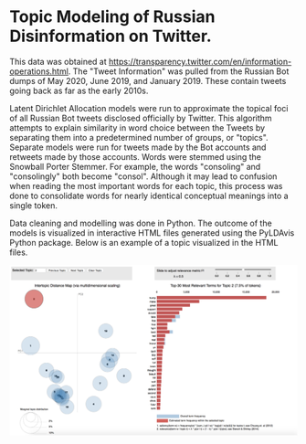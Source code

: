 # Topic Modeling of Russian Disinformation on Twitter. 


This data was obtained at https://transparency.twitter.com/en/information-operations.html. The "Tweet Information" was pulled from the Russian Bot dumps of May 2020, June 2019, and January 2019. These contain tweets going back as far as the early 2010s.

Latent Dirichlet Allocation models were run to approximate the topical foci of all Russian Bot tweets disclosed officially by Twitter. This algorithm attempts to explain similarity in word choice between the Tweets by separating them into a predetermined number of groups, or "topics". Separate models were run for tweets made by the Bot accounts and retweets made by those accounts. Words were stemmed using the Snowball Porter Stemmer. For example, the words "consoling" and "consolingly" both become "consol". Although it may lead to confusion when reading the most important words for each topic, this process was done to consolidate words for nearly identical conceptual meanings into a single token. 

Data cleaning and modelling was done in Python. The outcome of the models is visualized in interactive HTML files generated using the PyLDAvis Python package. Below is an example of a topic visualized in the HTML files. 

![alt text](https://github.com/michaelznidarsic/disinformation-topic-modeling/blob/master/LDAtopicvizsample.png?raw=true)



